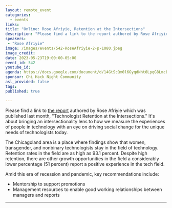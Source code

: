 ```yaml
---
layout: remote_event
categories:
  - events
links: 
title: "Online: Rose Afriyie, Retention at the Intersections"
description: "Please find a link to the report authored by Rose Afriyie which was published last month, 'Technologist Retention at the Intersections.' It's about bringing an intersectionality lens to how we measure the experiences of people in technology with an eye on driving social change for the unique needs of technologists today. The Chicagoland area is a place where findings show that women, transgender, and nonbinary technologists stay in the field of technology. Retention rates in the field are as high as 93.1 percent. Despite high retention, there are other growth opportunities in the field a considerably lower percentage (51 percent) report a positive experience in the tech field."
speakers:
 - "Rose Afriyie"
image: /images/events/542-RoseAfriyie-2-p-1080.jpeg
image_credit:
date: 2023-05-23T19:00:00-05:00
event_id: 542
youtube_id: 
agenda: https://docs.google.com/document/d/14GtScQm0l6GyqdNht0LpqG8LmcEF7i3COjNJ06PaTj8/edit#
sponsor: Chi Hack Night Community
asl_provided: false
tags: 
published: true

---
```


Please find a link to [the report](http://www.getcities.org/retention-at-the-intersections/) authored by Rose Afriyie which was published last month, "Technologist Retention at the Intersections." It's about bringing an intersectionality lens to how we measure the experiences of people in technology with an eye on driving social change for the unique needs of technologists today.

The Chicagoland area is a place where findings show that women, transgender, and nonbinary technologists stay in the field of technology. Retention rates in the field are as high as 93.1 percent. Despite high retention, there are other growth opportunities in the field a considerably lower percentage (51 percent) report a positive experience in the tech field.

Amid this era of recession and pandemic, key recommendations include:

- Mentorship to support promotions
- Management resources to enable good working relationships between managers and reports

---
